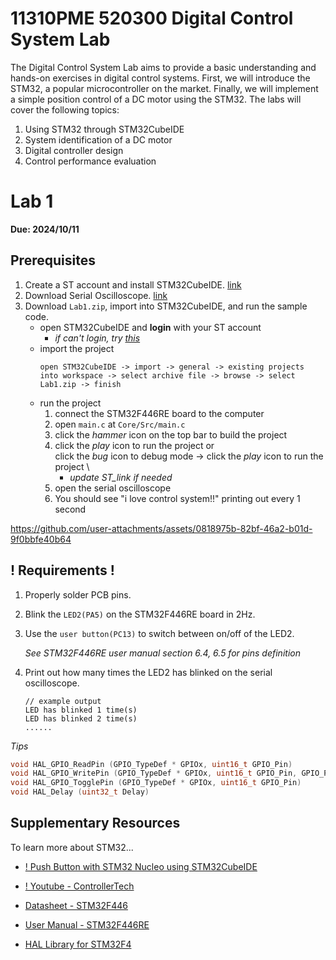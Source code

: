 # 11310PME 520300 Digital Control System Lab

The Digital Control System Lab aims to provide a basic understanding and hands-on exercises in digital control systems. First, we will introduce the STM32, a popular microcontroller on the market. Finally, we will implement a simple position control of a DC motor using the STM32. The labs will cover the following topics:

1. Using STM32 through STM32CubeIDE
2. System identification of a DC motor
3. Digital controller design
4. Control performance evaluation


# Lab 1
**Due: 2024/10/11**
## Prerequisites
1. Create a ST account and install STM32CubeIDE. [link](https://www.st.com/en/development-tools/stm32cubeide.html#st-get-software)
2. Download Serial Oscilloscope. [link](https://x-io.co.uk/serial-oscilloscope/?fbclid=IwAR13yfXLrlEqIN43_gwaLuXaDHyjBJ4A-tjQ7xC2OXT-ltaDHCbIN7h_T-Y)
3. Download `Lab1.zip`, import into STM32CubeIDE, and run the sample code.
   * open STM32CubeIDE and **login** with your ST account
     * *if can't login, try [this](https://blog.csdn.net/ken2232/article/details/132644795)*
   * import the project
      ```
      open STM32CubeIDE -> import -> general -> existing projects into workspace -> select archive file -> browse -> select Lab1.zip -> finish
      ```
   * run the project
     1. connect the STM32F446RE board to the computer
     2. open `main.c` at `Core/Src/main.c`
     3. click the *hammer* icon on the top bar to build the project
     4. click the *play* icon to run the project or \
        click the *bug* icon to debug mode -> click the *play* icon to run the project \
          * *update ST_link if needed*
     6. open the serial oscilloscope
     7. You should see "i love control system!!" printing out every 1 second


https://github.com/user-attachments/assets/0818975b-82bf-46a2-b01d-9f0bbfe40b64





## ! Requirements !
1. Properly solder PCB pins.
2. Blink the `LED2(PA5)` on the STM32F446RE board in 2Hz.
3. Use the `user button(PC13)` to switch between on/off of the LED2.
   
   *See STM32F446RE user manual section 6.4, 6.5 for pins definition*
5. Print out how many times the LED2 has blinked on the serial oscilloscope.
   ```shell
   // example output
   LED has blinked 1 time(s)
   LED has blinked 2 time(s)
   ......
   ```

*Tips*
```c
void HAL_GPIO_ReadPin (GPIO_TypeDef * GPIOx, uint16_t GPIO_Pin)
void HAL_GPIO_WritePin (GPIO_TypeDef * GPIOx, uint16_t GPIO_Pin, GPIO_PinState PinState)
void HAL_GPIO_TogglePin (GPIO_TypeDef * GPIOx, uint16_t GPIO_Pin)
void HAL_Delay (uint32_t Delay)
```

## Supplementary Resources
To learn more about STM32...

* [! Push Button with STM32 Nucleo using STM32CubeIDE](https://microcontrollerslab.com/push-button-with-stm32-nucleo-stm32cubeide/)

* [! Youtube - ControllerTech](https://www.youtube.com/@ControllersTech/playlists)

* [Datasheet - STM32F446](https://www.st.com/resource/en/datasheet/stm32f446re.pdf)

* [User Manual - STM32F446RE](https://www.st.com/resource/en/user_manual/um1724-stm32-nucleo64-boards-mb1136-stmicroelectronics.pdf)

* [HAL Library for STM32F4](https://www.st.com/resource/en/user_manual/um1725-description-of-stm32f4-hal-and-lowlayer-drivers-stmicroelectronics.pdf)
